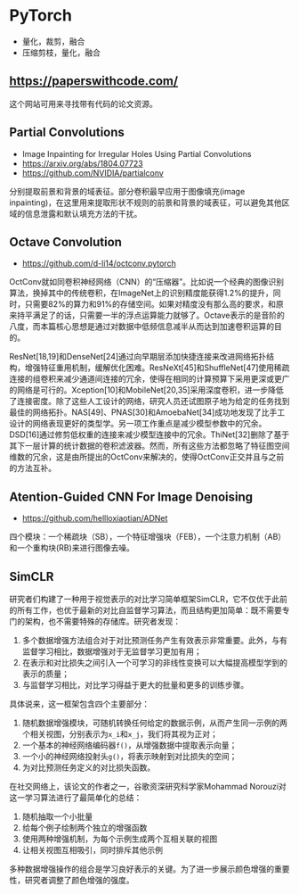 # PyTorch

- 量化，裁剪，融合
- 压缩剪枝，量化，融合

## https://paperswithcode.com/
这个网站可用来寻找带有代码的论文资源。

## Partial Convolutions
- Image Inpainting for Irregular Holes Using Partial Convolutions
- https://arxiv.org/abs/1804.07723
- https://github.com/NVIDIA/partialconv

分别提取前景和背景的域表征。部分卷积最早应用于图像填充(image inpainting)，在这里用来提取形状不规则的前景和背景的域表征，可以避免其他区域的信息泄露和默认填充方法的干扰。

## Octave Convolution
- https://github.com/d-li14/octconv.pytorch

OctConv就如同卷积神经网络（CNN）的“压缩器”。比如说一个经典的图像识别算法，换掉其中的传统卷积，在ImageNet上的识别精度能获得1.2%的提升，同时，只需要82%的算力和91%的存储空间。如果对精度没有那么高的要求，和原来持平满足了的话，只需要一半的浮点运算能力就够了。Octave表示的是音阶的八度，而本篇核心思想是通过对数据中低频信息减半从而达到加速卷积运算的目的。

ResNet[18,19]和DenseNet[24]通过向早期层添加快捷连接来改进网络拓扑结构，增强特征重用机制，缓解优化困难。ResNeXt[45]和ShuffleNet[47]使用稀疏连接的组卷积来减少通道间连接的冗余，使得在相同的计算预算下采用更深或更广的网络是可行的。Xception[10]和MobileNet[20,35]采用深度卷积，进一步降低了连接密度。除了这些人工设计的网络，研究人员还试图原子地为给定的任务找到最佳的网络拓扑。NAS[49]、PNAS[30]和AmoebaNet[34]成功地发现了比手工设计的网络表现更好的类型学。另一项工作重点是减少模型参数中的冗余。DSD[16]通过修剪低权重的连接来减少模型连接中的冗余。ThiNet[32]删除了基于其下一层计算的统计数据的卷积滤波器。然而，所有这些方法都忽略了特征图空间维数的冗余，这是由所提出的OctConv来解决的，使得OctConv正交并且与之前的方法互补。

## Atention-Guided CNN For Image Denoising
- https://github.com/hellloxiaotian/ADNet

四个模块：一个稀疏块（SB），一个特征增强块（FEB），一个注意力机制（AB）和一个重构块(RB)来进行图像去噪。

## SimCLR
研究者们构建了一种用于视觉表示的对比学习简单框架SimCLR，它不仅优于此前的所有工作，也优于最新的对比自监督学习算法，而且结构更加简单：既不需要专门的架构，也不需要特殊的存储库。研究者发现：

1. 多个数据增强方法组合对于对比预测任务产生有效表示非常重要。此外，与有监督学习相比，数据增强对于无监督学习更加有用；
2. 在表示和对比损失之间引入一个可学习的非线性变换可以大幅提高模型学到的表示的质量；
3. 与监督学习相比，对比学习得益于更大的批量和更多的训练步骤。

具体说来，这一框架包含四个主要部分：

1. 随机数据增强模块，可随机转换任何给定的数据示例，从而产生同一示例的两个相关视图，分别表示为`x_i`和`x_j`，我们将其视为正对；
2. 一个基本的神经网络编码器`f()`，从增强数据中提取表示向量；
3. 一个小的神经网络投射头`g()`，将表示映射到对比损失的空间；
4. 为对比预测任务定义的对比损失函数。

在社交网络上，该论文的作者之一，谷歌资深研究科学家Mohammad Norouzi对这一学习算法进行了最简单化的总结：

1. 随机抽取一个小批量
2. 给每个例子绘制两个独立的增强函数
3. 使用两种增强机制，为每个示例生成两个互相关联的视图
4. 让相关视图互相吸引，同时排斥其他示例

多种数据增强操作的组合是学习良好表示的关键。为了进一步展示颜色增强的重要性，研究者调整了颜色增强的强度。
